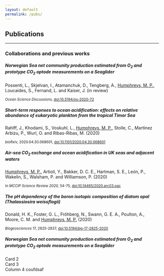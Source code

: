 ```yaml
---
layout: default
permalink: /pubs/
---
```


## Publications

<hr />

### Collaborations and previous works

<div class="card border-0 shadow">
  <div class="row no-gutters">
    <!--
    <div class="col-md-4">
      <img src="..." class="card-img" alt="...">
    </div>
    -->
    <div class="col">
      <div class="card-body">
        <h5 class="card-title">
          Norwegian Sea net community production estimated from O<sub>2</sub> and prototype CO<sub>2</sub> optode measurements on a Seaglider
        </h5>
        <p class="card-text">
          Possenti, L., Skjelvan, I., Atamanchuk, D., Tengberg, A., <u>Humphreys, M. P.</u>, Loucaides, S., Fernand, L. and Kaiser, J. (in review)
        </p>
        <p class="card-text"><small class="text-muted">
          <i>Ocean Science Discussions,</i> <a href='https://doi.org/10.5194/os-2020-72'>doi:10.5194/os-2020-72</a></small>
        </p>
      </div>
    </div>
  </div>
</div>

<div class="card border-0 shadow">
  <div class="row no-gutters">
    <!--
    <div class="col-md-4">
      <img src="..." class="card-img" alt="...">
    </div>
    -->
    <div class="col">
      <div class="card-body">
        <h5 class="card-title">
          Short-term responses to ocean acidification: effects on relative abundance of eukaryotic plankton from the tropical Timor Sea
        </h5>
        <p class="card-text">
          Rahlff, J., Khodami, S., Voskuhl, L., <u>Humphreys, M. P.</u>, Stolle, C., Martinez Arbizu, P., Wurl, O. and Ribas-Ribas, M. (2020)
        </p>
        <p class="card-text"><small class="text-muted">
          <i>bioRxiv,</i> 2020.04.30.068601, <a href='https://doi.org/10.1101/2020.04.30.068601'>doi:10.1101/2020.04.30.068601</a></small>
        </p>
      </div>
    </div>
  </div>
</div>

<div class="card border-0 shadow">
  <div class="row no-gutters">
    <!--
    <div class="col-md-4">
      <img src="..." class="card-img" alt="...">
    </div>
    -->
    <div class="col">
      <div class="card-body">
        <h5 class="card-title">
          Air-sea CO<sub>2</sub> exchange and ocean acidification in UK seas and adjacent waters
        </h5>
        <p class="card-text">
          <u>Humphreys, M. P.</u>, Artioli, Y., Bakker, D. C. E., Hartman, S. E., León, P., Wakelin, S., Walsham, P. and Williamson, P. (2020)
        </p>
        <p class="card-text"><small class="text-muted">
          In <i>MCCIP Science Review 2020,</i> 54-75, <a href='https://doi.org/10.14465/2020.arc03.oac'>doi:10.14465/2020.arc03.oac</a></small>
        </p>
      </div>
    </div>
  </div>
</div>

<div class="card border-0 shadow">
  <div class="row no-gutters">
    <!--
    <div class="col-md-4">
      <img src="..." class="card-img" alt="...">
    </div>
    -->
    <div class="col">
      <div class="card-body">
        <h5 class="card-title">
          The pH dependency of the boron isotopic composition of diatom opal (<i>Thalassiosira weissflogii</i>)
        </h5>
        <p class="card-text">
          Donald, H. K., Foster, G. L., Fröhberg, N., Swann, G. E. A., Poulton, A., Moore, C. M. and <u>Humphreys, M. P.</u> (2020)
        </p>
        <p class="card-text"><small class="text-muted">
          <i>Biogeosciences</i> 17, 2825-2837, <a href='https://doi.org/10.5194/bg-17-2825-2020'>doi:10.5194/bg-17-2825-2020</a></small>
        </p>
      </div>
    </div>
  </div>
</div>

<div class='container'>
  <div class='row row-cols-2'>
    <div class='col-6 mb-1'>
      <div class='card'>
        <h5 class="card-title">
          Norwegian Sea net community production estimated from O<sub>2</sub> and prototype CO<sub>2</sub> optode measurements on a Seaglider
        </h5>
      </div>
    </div>
    <div class='col-6 mb-1'>
      <div class='card'>
        Card 2
      </div>
    </div>
    <div class='col-6 mb-1'>
      <div class='card'>
        Card 3
      </div>
    </div>
    <div class='col-6 mb-1'>
      Column 4 coufdsaf
    </div>
  </div>
</div>
